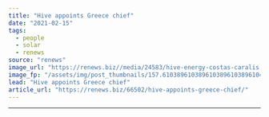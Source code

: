 ```yaml
---
title: "Hive appoints Greece chief"
date: "2021-02-15"
tags: 
  - people
  - solar
  - renews
source: "renews"
image_url: "https://renews.biz//media/24583/hive-energy-costas-caralis.jpg?mode=crop&width=770&heightratio=0.6103896103896103896103896104&slimmage=true"
image_fp: "/assets/img/post_thumbnails/157.6103896103896103896103896104&slimmage=true"
lead: "Hive appoints Greece chief"
article_url: "https://renews.biz/66502/hive-appoints-greece-chief/"
---
```


---
